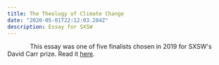 ```yaml
---
title: The Theology of Climate Change
date: "2020-05-01T22:12:03.284Z"
description: Essay for SXSW
---
```



&nbsp;&nbsp;&nbsp;&nbsp;&nbsp;&nbsp;&nbsp;&nbsp;&nbsp;&nbsp;&nbsp;&nbsp; This essay was one of five finalists chosen in 2019 for SXSW's David Carr prize. Read it [here](https://thefuriousgazelle.com/2020/10/30/daniel-olivieri/). 
